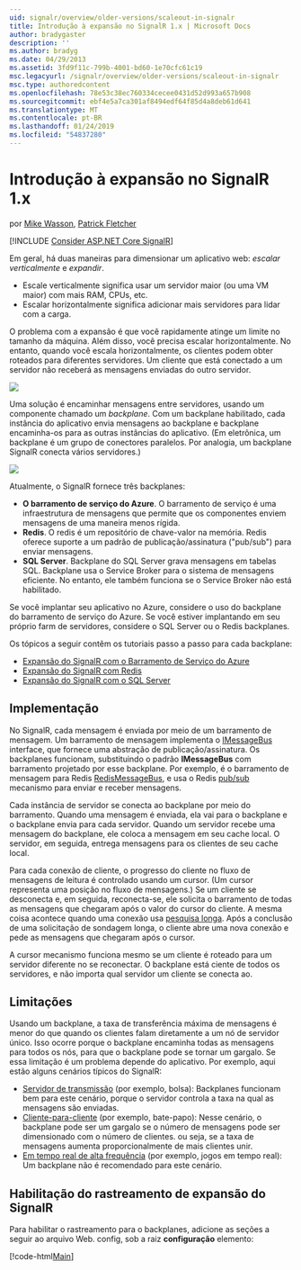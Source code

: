 ```yaml
---
uid: signalr/overview/older-versions/scaleout-in-signalr
title: Introdução à expansão no SignalR 1.x | Microsoft Docs
author: bradygaster
description: ''
ms.author: bradyg
ms.date: 04/29/2013
ms.assetid: 3fd9f11c-799b-4001-bd60-1e70cfc61c19
msc.legacyurl: /signalr/overview/older-versions/scaleout-in-signalr
msc.type: authoredcontent
ms.openlocfilehash: 78e53c38ec760334cecee0431d52d993a657b908
ms.sourcegitcommit: ebf4e5a7ca301af8494edf64f85d4a8deb61d641
ms.translationtype: MT
ms.contentlocale: pt-BR
ms.lasthandoff: 01/24/2019
ms.locfileid: "54837280"
---
```

<a name="introduction-to-scaleout-in-signalr-1x"></a>Introdução à expansão no SignalR 1.x
====================
por [Mike Wasson](https://github.com/MikeWasson), [Patrick Fletcher](https://github.com/pfletcher)

[!INCLUDE [Consider ASP.NET Core SignalR](~/includes/signalr/signalr-version-disambiguation.md)]

Em geral, há duas maneiras para dimensionar um aplicativo web: *escalar verticalmente* e *expandir*.

- Escale verticalmente significa usar um servidor maior (ou uma VM maior) com mais RAM, CPUs, etc.
- Escalar horizontalmente significa adicionar mais servidores para lidar com a carga.

O problema com a expansão é que você rapidamente atinge um limite no tamanho da máquina. Além disso, você precisa escalar horizontalmente. No entanto, quando você escala horizontalmente, os clientes podem obter roteados para diferentes servidores. Um cliente que está conectado a um servidor não receberá as mensagens enviadas do outro servidor.

![](scaleout-in-signalr/_static/image1.png)

Uma solução é encaminhar mensagens entre servidores, usando um componente chamado um *backplane*. Com um backplane habilitado, cada instância do aplicativo envia mensagens ao backplane e backplane encaminha-os para as outras instâncias do aplicativo. (Em eletrônica, um backplane é um grupo de conectores paralelos. Por analogia, um backplane SignalR conecta vários servidores.)

![](scaleout-in-signalr/_static/image2.png)

Atualmente, o SignalR fornece três backplanes:

- **O barramento de serviço do Azure**. O barramento de serviço é uma infraestrutura de mensagens que permite que os componentes enviem mensagens de uma maneira menos rígida.
- **Redis**. O redis é um repositório de chave-valor na memória. Redis oferece suporte a um padrão de publicação/assinatura ("pub/sub") para enviar mensagens.
- **SQL Server**. Backplane do SQL Server grava mensagens em tabelas SQL. Backplane usa o Service Broker para o sistema de mensagens eficiente. No entanto, ele também funciona se o Service Broker não está habilitado.

Se você implantar seu aplicativo no Azure, considere o uso do backplane do barramento de serviço do Azure. Se você estiver implantando em seu próprio farm de servidores, considere o SQL Server ou o Redis backplanes.

Os tópicos a seguir contêm os tutoriais passo a passo para cada backplane:

- [Expansão do SignalR com o Barramento de Serviço do Azure](scaleout-with-windows-azure-service-bus.md)
- [Expansão do SignalR com Redis](scaleout-with-redis.md)
- [Expansão do SignalR com o SQL Server](scaleout-with-sql-server.md)

## <a name="implementation"></a>Implementação

No SignalR, cada mensagem é enviada por meio de um barramento de mensagem. Um barramento de mensagem implementa o [IMessageBus](https://msdn.microsoft.com/library/microsoft.aspnet.signalr.messaging.imessagebus(v=vs.100).aspx) interface, que fornece uma abstração de publicação/assinatura. Os backplanes funcionam, substituindo o padrão **IMessageBus** com barramento projetado por esse backplane. Por exemplo, é o barramento de mensagem para Redis [RedisMessageBus](https://msdn.microsoft.com/library/microsoft.aspnet.signalr.redis.redismessagebus(v=vs.100).aspx), e usa o Redis [pub/sub](http://redis.io/topics/pubsub) mecanismo para enviar e receber mensagens.

Cada instância de servidor se conecta ao backplane por meio do barramento. Quando uma mensagem é enviada, ela vai para o backplane e o backplane envia para cada servidor. Quando um servidor recebe uma mensagem do backplane, ele coloca a mensagem em seu cache local. O servidor, em seguida, entrega mensagens para os clientes de seu cache local.

Para cada conexão de cliente, o progresso do cliente no fluxo de mensagens de leitura é controlado usando um cursor. (Um cursor representa uma posição no fluxo de mensagens.) Se um cliente se desconecta e, em seguida, reconecta-se, ele solicita o barramento de todas as mensagens que chegaram após o valor do cursor do cliente. A mesma coisa acontece quando uma conexão usa [pesquisa longa](../getting-started/introduction-to-signalr.md#transports). Após a conclusão de uma solicitação de sondagem longa, o cliente abre uma nova conexão e pede as mensagens que chegaram após o cursor.

A cursor mecanismo funciona mesmo se um cliente é roteado para um servidor diferente no se reconectar. O backplane está ciente de todos os servidores, e não importa qual servidor um cliente se conecta ao.

## <a name="limitations"></a>Limitações

Usando um backplane, a taxa de transferência máxima de mensagens é menor do que quando os clientes falam diretamente a um nó de servidor único. Isso ocorre porque o backplane encaminha todas as mensagens para todos os nós, para que o backplane pode se tornar um gargalo. Se essa limitação é um problema depende do aplicativo. Por exemplo, aqui estão alguns cenários típicos do SignalR:

- [Servidor de transmissão](tutorial-server-broadcast-with-aspnet-signalr.md) (por exemplo, bolsa): Backplanes funcionam bem para este cenário, porque o servidor controla a taxa na qual as mensagens são enviadas.
- [Cliente-para-cliente](tutorial-getting-started-with-signalr.md) (por exemplo, bate-papo): Nesse cenário, o backplane pode ser um gargalo se o número de mensagens pode ser dimensionado com o número de clientes. ou seja, se a taxa de mensagens aumenta proporcionalmente de mais clientes unir.
- [Em tempo real de alta frequência](tutorial-high-frequency-realtime-with-signalr.md) (por exemplo, jogos em tempo real): Um backplane não é recomendado para este cenário.

## <a name="enabling-tracing-for-signalr-scaleout"></a>Habilitação do rastreamento de expansão do SignalR

Para habilitar o rastreamento para o backplanes, adicione as seções a seguir ao arquivo Web. config, sob a raiz **configuração** elemento:

[!code-html[Main](scaleout-in-signalr/samples/sample1.html)]
